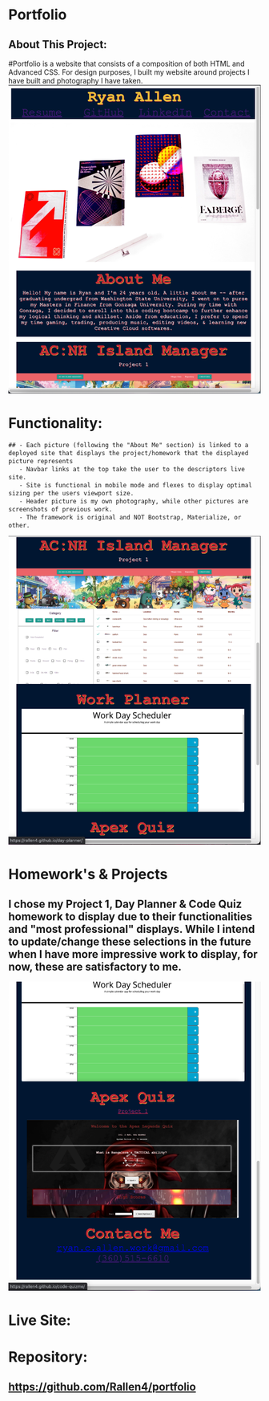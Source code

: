 # Portfolio

## About This Project:

#Portfolio is a website that consists of a composition of both HTML and Advanced CSS. For design purposes, I built my website around projects I have built and photography I have taken.
![Website Top](./UpdatedTop.png)

# Functionality:
    ## - Each picture (following the "About Me" section) is linked to a deployed site that displays the project/homework that the displayed picture represents
       - Navbar links at the top take the user to the descriptors live site. 
       - Site is functional in mobile mode and flexes to display optimal sizing per the users viewport size.
       - Header picture is my own photography, while other pictures are screenshots of previous work. 
       - The framework is original and NOT Bootstrap, Materialize, or other. 

![Website Upper-Mid](./UpdatedMid.png)

# Homework's & Projects
## I chose my Project 1, Day Planner & Code Quiz homework to display due to their functionalities and "most professional" displays. While I intend to update/change these selections in the future when I have more impressive work to display, for now, these are satisfactory to me. 

![Website Lower-Mid](./UpdatedBot.png)

# Live Site: 

# Repository: 
## https://github.com/Rallen4/portfolio


